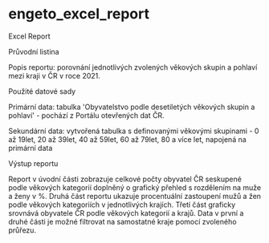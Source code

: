 # engeto_excel_report
Excel Report


Průvodní listina


Popis reportu: porovnání jednotlivých zvolených věkových skupin a pohlaví mezi kraji v ČR v roce 2021.


Použité datové sady

Primární data: tabulka 'Obyvatelstvo podle desetiletých věkových skupin a pohlaví' - pochází z Portálu otevřených dat ČR.

Sekundární data: vytvořená tabulka s definovanými věkovými skupinami - 0 až 19let, 20 až 39let, 40 až 59let, 60 až 79let, 80 a více let, napojená na primární data


Výstup reportu

Report v úvodní části zobrazuje celkové počty obyvatel ČR seskupené podle věkových kategorií doplněný o grafický přehled s rozdělením na muže a ženy v %. Druhá část reportu ukazuje procentuální zastoupení mužů a žen podle věkových kategoriích v jednotlivých krajích. Třetí část graficky srovnává obyvatele ČR podle věkových kategorií a krajů. Data v první a druhé části je možné filtrovat na samostatné kraje pomocí zvoleného průřezu.